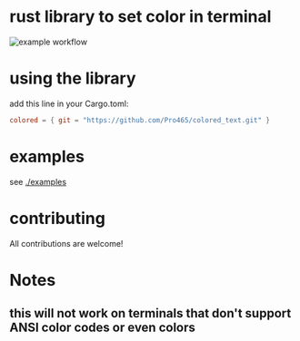 # rust library to set color in terminal
![example workflow](https://github.com/Pro465/colored_text/actions/workflows/rust.yml/badge.svg)

# using the library
add this line in your Cargo.toml:
```toml
colored = { git = "https://github.com/Pro465/colored_text.git" }
```

# examples
see [./examples](./examples)

# contributing
All contributions are welcome!

# Notes
## this will not work on terminals that don't support ANSI color codes or even colors
